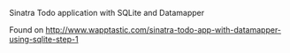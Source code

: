 Sinatra Todo application with SQLite and Datamapper

Found on http://www.wapptastic.com/sinatra-todo-app-with-datamapper-using-sqlite-step-1